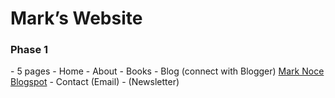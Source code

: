 <h1>Mark’s Website</h1>

<h3>Phase 1</h3>
- 5 pages
- Home
- About
- Books
- Blog (connect with Blogger)
<a href="http://nocestories.blogspot.com/">Mark Noce Blogspot</a>
- Contact (Email)
- (Newsletter)